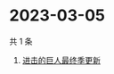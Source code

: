 # 2023-03-05

共 1 条

<!-- BEGIN ZHIHUSEARCH -->
<!-- 最后更新时间 Sun Mar 05 2023 04:09:39 GMT+0800 (China Standard Time) -->
1. [进击的巨人最终季更新](https://www.zhihu.com/search?q=进击的巨人最终季更新)
<!-- END ZHIHUSEARCH -->
